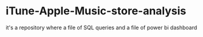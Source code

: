 # iTune-Apple-Music-store-analysis
it's a repository where a file of SQL queries and a file of power bi dashboard
